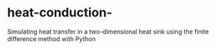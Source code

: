 # heat-conduction-
Simulating heat transfer in a two-dimensional heat sink using the finite difference method with Python
